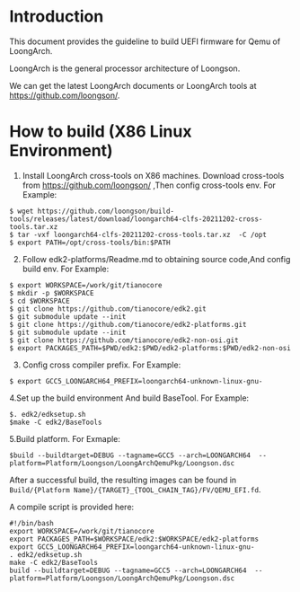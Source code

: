 # Introduction

  This document provides the guideline to build UEFI firmware for Qemu of LoongArch.

  LoongArch is the general processor architecture of Loongson.

  We can get the latest LoongArch documents or LoongArch tools at https://github.com/loongson/.

# How to build (X86 Linux Environment)

  1. Install LoongArch cross-tools on X86 machines.
    Download cross-tools from https://github.com/loongson/ ,Then config cross-tools env.
    For Example:

    $ wget https://github.com/loongson/build-tools/releases/latest/download/loongarch64-clfs-20211202-cross-tools.tar.xz
    $ tar -vxf loongarch64-clfs-20211202-cross-tools.tar.xz  -C /opt
    $ export PATH=/opt/cross-tools/bin:$PATH

  2. Follow edk2-platforms/Readme.md to obtaining source code,And config build env.
    For Example:

    $ export WORKSPACE=/work/git/tianocore
    $ mkdir -p $WORKSPACE
    $ cd $WORKSPACE
    $ git clone https://github.com/tianocore/edk2.git
    $ git submodule update --init
    $ git clone https://github.com/tianocore/edk2-platforms.git
    $ git submodule update --init
    $ git clone https://github.com/tianocore/edk2-non-osi.git
    $ export PACKAGES_PATH=$PWD/edk2:$PWD/edk2-platforms:$PWD/edk2-non-osi

  3. Config  cross compiler prefix.
    For Example:

    $ export GCC5_LOONGARCH64_PREFIX=loongarch64-unknown-linux-gnu-

  4.Set up the build environment And  build BaseTool.
    For Example:

    $. edk2/edksetup.sh
    $make -C edk2/BaseTools

  5.Build  platform.
    For Exmaple:

    $build --buildtarget=DEBUG --tagname=GCC5 --arch=LOONGARCH64  --platform=Platform/Loongson/LoongArchQemuPkg/Loongson.dsc

  After a successful build, the resulting images can be found in `Build/{Platform Name}/{TARGET}_{TOOL_CHAIN_TAG}/FV/QEMU_EFI.fd`.

  A compile script is provided here:

    #!/bin/bash
    export WORKSPACE=/work/git/tianocore
    export PACKAGES_PATH=$WORKSPACE/edk2:$WORKSPACE/edk2-platforms
    export GCC5_LOONGARCH64_PREFIX=loongarch64-unknown-linux-gnu-
    . edk2/edksetup.sh
    make -C edk2/BaseTools
    build --buildtarget=DEBUG --tagname=GCC5 --arch=LOONGARCH64  --platform=Platform/Loongson/LoongArchQemuPkg/Loongson.dsc


